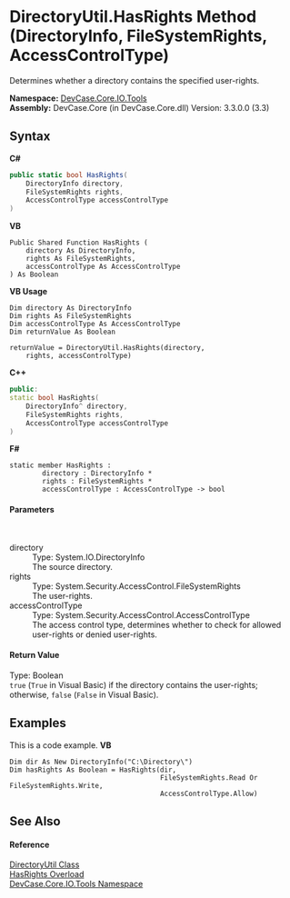 # DirectoryUtil.HasRights Method (DirectoryInfo, FileSystemRights, AccessControlType)
 

Determines whether a directory contains the specified user-rights.

**Namespace:**&nbsp;<a href="N_DevCase_Core_IO_Tools">DevCase.Core.IO.Tools</a><br />**Assembly:**&nbsp;DevCase.Core (in DevCase.Core.dll) Version: 3.3.0.0 (3.3)

## Syntax

**C#**<br />
``` C#
public static bool HasRights(
	DirectoryInfo directory,
	FileSystemRights rights,
	AccessControlType accessControlType
)
```

**VB**<br />
``` VB
Public Shared Function HasRights ( 
	directory As DirectoryInfo,
	rights As FileSystemRights,
	accessControlType As AccessControlType
) As Boolean
```

**VB Usage**<br />
``` VB Usage
Dim directory As DirectoryInfo
Dim rights As FileSystemRights
Dim accessControlType As AccessControlType
Dim returnValue As Boolean

returnValue = DirectoryUtil.HasRights(directory, 
	rights, accessControlType)
```

**C++**<br />
``` C++
public:
static bool HasRights(
	DirectoryInfo^ directory, 
	FileSystemRights rights, 
	AccessControlType accessControlType
)
```

**F#**<br />
``` F#
static member HasRights : 
        directory : DirectoryInfo * 
        rights : FileSystemRights * 
        accessControlType : AccessControlType -> bool 

```


#### Parameters
&nbsp;<dl><dt>directory</dt><dd>Type: System.IO.DirectoryInfo<br />The source directory.</dd><dt>rights</dt><dd>Type: System.Security.AccessControl.FileSystemRights<br />The user-rights.</dd><dt>accessControlType</dt><dd>Type: System.Security.AccessControl.AccessControlType<br />The access control type, determines whether to check for allowed user-rights or denied user-rights.</dd></dl>

#### Return Value
Type: Boolean<br />`true` (`True` in Visual Basic) if the directory contains the user-rights; otherwise, `false` (`False` in Visual Basic).

## Examples
This is a code example. 
**VB**<br />
``` VB
Dim dir As New DirectoryInfo("C:\Directory\")
Dim hasRights As Boolean = HasRights(dir,
                                     FileSystemRights.Read Or FileSystemRights.Write,
                                     AccessControlType.Allow)
```


## See Also


#### Reference
<a href="T_DevCase_Core_IO_Tools_DirectoryUtil">DirectoryUtil Class</a><br /><a href="Overload_DevCase_Core_IO_Tools_DirectoryUtil_HasRights">HasRights Overload</a><br /><a href="N_DevCase_Core_IO_Tools">DevCase.Core.IO.Tools Namespace</a><br />